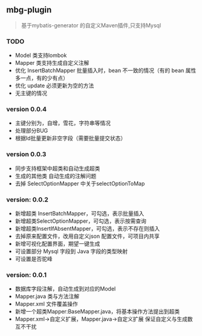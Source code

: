 ## mbg-plugin
> 基于mybatis-generator 的自定义Maven插件,只支持Mysql


### TODO 
* Model 类支持lombok 
* Mapper 类支持生成自定义注解
* 优化 InsertBatchMapper 批量插入时，bean 不一致的情况（有的 bean 属性多一点，有的少有点）
* 优化 update 必须更新为空的方法
* 无主键的情况

### version 0.0.4
* 主键分别为，自增，雪花，字符串等情况
* 处理部分BUG
* 根据Id批量更新非空字段（需要批量提交状态）

### version 0.0.3
* 同步支持框架中超类和自动生成超类
* 生成的其他类 自动生成的注解问题
* 去掉 SelectOptionMapper 中关于selectOptionToMap


### version: 0.0.2
* 新增超类 InsertBatchMapper，可勾选，表示批量插入
* 新增超类SelectOptionMapper，可勾选，表示按需查询
* 新增超类InsertIfAbsentMapper，可勾选，表示不存在则插入
* 去掉原来配置文件，改用自定义json 配置文件，可项目内共享
* 新增可视化配置界面，期望一键生成
* 可设置部分 Mysql 字段到 Java 字段的类型映射
* 可设置是否驼峰

### version: 0.0.1 
* 数据库字段注解，自动生成到对应的Model
* Mapper.java 类与方法注解
* Mapper.xml 文件覆盖操作
* 新增一个超类Mapper:BaseMapper.java，将基本操作方法提出到超类
* Mapper.xml->自定义扩展，Mapper.java->自定义扩展 保证自定义与生成数互不干扰


